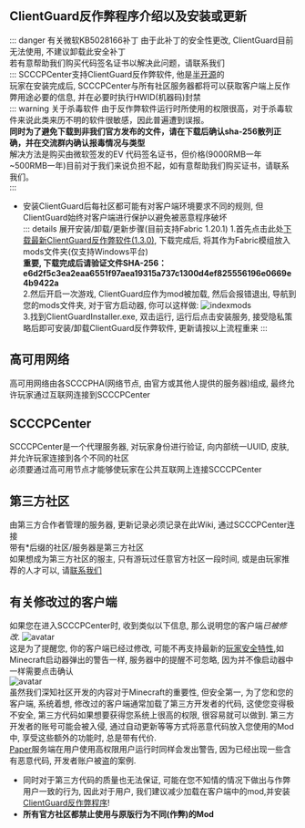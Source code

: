 ## ClientGuard反作弊程序介绍以及安装或更新
::: danger 有关微软KB5028166补丁
由于此补丁的安全性更改, ClientGuard目前无法使用, 不建议卸载此安全补丁  
若有意帮助我们购买代码签名证书以解决此问题，请联系我们  
:::
SCCCPCenter支持ClientGuard反作弊软件, 他是[半开源](https://github.com/EpsilonNetWorkGroup/ClientGuard)的  
玩家在安装完成后, SCCCPCenter与所有社区服务器都将可以获取客户端上反作弊用途必要的信息, 并在必要时执行HWID(机器码)封禁  
::: warning 关于杀毒软件
由于反作弊软件运行时所使用的权限很高，对于杀毒软件来说此类来历不明的软件很敏感，因此普遍遭到误报。  
**同时为了避免下载到非我们官方发布的文件，请在下载后确认sha-256散列正确，并在交流群内确认报毒情况与类型**  
解决方法是购买由微软签发的EV 代码签名证书，但价格(9000RMB一年~500RMB一年)目前对于我们来说负担不起，如有意帮助我们购买证书，请联系我们。  
:::
* 安装ClientGuard后每社区都可能有对客户端环境要求不同的规则, 但ClientGuard始终对客户端进行保护以避免被恶意程序破坏  
::: details 展开安装/卸载/更新步骤(目前支持Fabric 1.20.1)
1.首先点击此处[下载最新ClientGuard反作弊软件(1.3.0)](https://gitcode.net/Dmitri233/SCCCPServerWikiPublicFile/-/raw/main/ClientGuard-1.3.0-obf.jar), 下载完成后, 将其作为Fabric模组放入mods文件夹(仅支持Windows平台)  
**重要, 下载完成后请验证文件SHA-256：e6d2f5c3ea2eaa6551f97aea19315a737c1300d4ef825556196e0669e4b9422a**  
2.然后开启一次游戏, ClientGuard应作为mod被加载, 然后会报错退出, 导航到您的mods文件夹, 对于官方启动器, 你可以这样做:
![indexmods](https://s1.ax1x.com/2022/11/20/zMaQzT.png)  
3.找到ClientGuardInstaller.exe, 双击运行, 运行后点击安装服务, 接受隐私策略后即可安装/卸载ClientGuard反作弊软件, 更新请按以上流程重来
:::

## 高可用网络
高可用网络由各SCCCPHA(网络节点, 由官方或其他人提供的服务器)组成, 最终允许玩家通过互联网连接到SCCCPCenter  
## SCCCPCenter
SCCCPCenter是一个代理服务器, 对玩家身份进行验证, 向内部统一UUID, 皮肤, 并允许玩家连接到各个不同的社区  
必须要通过高可用节点才能够使玩家在公共互联网上连接SCCCPCenter  
## 第三方社区
由第三方合作者管理的服务器, 更新记录必须记录在此Wiki, 通过SCCCPCenter连接  
带有\*后缀的社区/服务器是第三方社区  
如果想成为第三方社区的服主, 只有游玩过任意官方社区一段时间, 或是由玩家推荐的人才可以, 请[联系我们](./contact)  

## 有关修改过的客户端
如果您在进入SCCCPCenter时, 收到类似以下信息, 那么说明您的客户端*已被修改*.
![avatar](https://s4.ax1x.com/2022/02/20/Hqb6Ts.png)  
这是为了提醒您, 你的客户端已经过修改, 可能不再支持最新的[玩家安全特性](https://help.minecraft.net/hc/en-us/articles/360052763631?ref=launcher),如Minecraft启动器弹出的警告一样, 服务器中的提醒不可忽略, 因为并不像启动器中一样需要点击确认  
![avatar](https://s4.ax1x.com/2022/02/20/HqbhlT.png)  
虽然我们深知社区开发的内容对于Minecraft的重要性, 但安全第一, 为了您和您的客户端, 系统着想, 修改过的客户端通常加载了第三方开发者的代码, 这使您变得极不安全, 第三方代码如果想要获得您系统上很高的权限, 很容易就可以做到. 第三方开发者的账号可能会被入侵, 通过自动更新等等方式将恶意代码放入您使用的Mod中, 享受这些额外的功能时, 总是带有代价.  
[Paper](https://github.com/PaperMC/Paper/blob/79dd62ae620c082646b2f376451cceb52d3b4618/patches/server/0801-Add-root-admin-user-detection.patch)服务端在用户使用高权限用户运行时同样会发出警告, 因为已经出现一些含有恶意代码, 开发者账户被盗的案例.  
  
* 同时对于第三方代码的质量也无法保证, 可能在您不知情的情况下做出与作弊用户一致的行为, 因此对于用户, 我们建议减少加载在客户端中的mod,并安装[ClientGuard反作弊程序](./scccpcenter#clientguard反作弊程序介绍以及安装或更新)! 
* **所有官方社区都禁止使用与原版行为不同(作弊)的Mod**  
